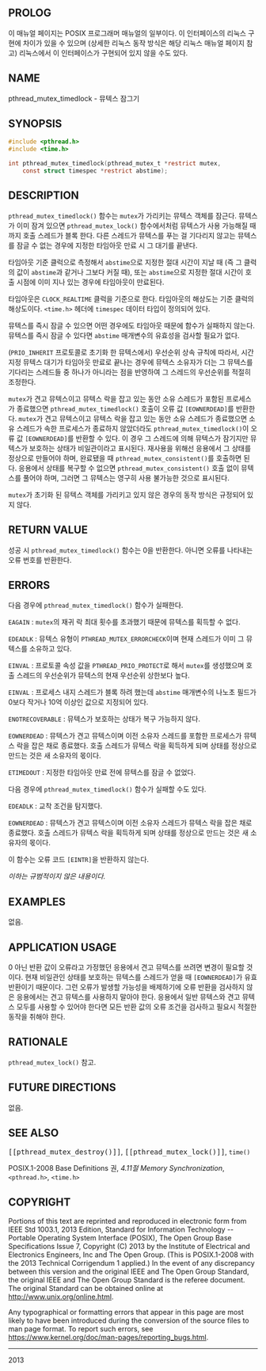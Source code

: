 ## PROLOG

이 매뉴얼 페이지는 POSIX 프로그래머 매뉴얼의 일부이다. 이 인터페이스의 리눅스 구현에 차이가 있을 수 있으며 (상세한 리눅스 동작 방식은 해당 리눅스 매뉴얼 페이지 참고) 리눅스에서 이 인터페이스가 구현되어 있지 않을 수도 있다.

## NAME

pthread_mutex_timedlock - 뮤텍스 잠그기

## SYNOPSIS

```c
#include <pthread.h>
#include <time.h>

int pthread_mutex_timedlock(pthread_mutex_t *restrict mutex,
    const struct timespec *restrict abstime);
```

## DESCRIPTION

`pthread_mutex_timedlock()` 함수는 `mutex`가 가리키는 뮤텍스 객체를 잠근다. 뮤텍스가 이미 잠겨 있으면 `pthread_mutex_lock()` 함수에서처럼 뮤텍스가 사용 가능해질 때까지 호출 스레드가 블록 한다. 다른 스레드가 뮤텍스를 푸는 걸 기다리지 않고는 뮤텍스를 잠글 수 없는 경우에 지정한 타임아웃 만료 시 그 대기를 끝낸다.

타임아웃 기준 클럭으로 측정해서 `abstime`으로 지정한 절대 시간이 지날 때 (즉 그 클럭의 값이 `abstime`과 같거나 그보다 커질 때), 또는 `abstime`으로 지정한 절대 시간이 호출 시점에 이미 지나 있는 경우에 타임아웃이 만료된다.

타임아웃은 `CLOCK_REALTIME` 클럭을 기준으로 한다. 타임아웃의 해상도는 기준 클럭의 해상도이다. `<time.h>` 헤더에 `timespec` 데이터 타입이 정의되어 있다.

뮤텍스를 즉시 잠글 수 있으면 어떤 경우에도 타임아웃 때문에 함수가 실패하지 않는다. 뮤텍스를 즉시 잠글 수 있다면 `abstime` 매개변수의 유효성을 검사할 필요가 없다.

(`PRIO_INHERIT` 프로토콜로 초기화 한 뮤텍스에서) 우선순위 상속 규칙에 따라서, 시간 지정 뮤텍스 대기가 타임아웃 만료로 끝나는 경우에 뮤텍스 소유자가 더는 그 뮤텍스를 기다리는 스레드들 중 하나가 아니라는 점을 반영하여 그 스레드의 우선순위를 적절히 조정한다.

`mutex`가 견고 뮤텍스이고 뮤텍스 락을 잡고 있는 동안 소유 스레드가 포함된 프로세스가 종료했으면 `pthread_mutex_timedlock()` 호출이 오류 값 `[EOWNERDEAD]`를 반환한다. `mutex`가 견고 뮤텍스이고 뮤텍스 락을 잡고 있는 동안 소유 스레드가 종료했으면 소유 스레드가 속한 프로세스가 종료하지 않았더라도 `pthread_mutex_timedlock()`이 오류 값 `[EOWNERDEAD]`를 반환할 수 있다. 이 경우 그 스레드에 의해 뮤텍스가 잠기지만 뮤텍스가 보호하는 상태가 비일관이라고 표시된다. 재사용을 위해선 응용에서 그 상태를 정상으로 만들어야 하며, 완료됐을 때 `pthread_mutex_consistent()`를 호출하면 된다. 응용에서 상태를 복구할 수 없으면 `pthread_mutex_consistent()` 호출 없이 뮤텍스를 풀어야 하며, 그러면 그 뮤텍스는 영구히 사용 불가능한 것으로 표시된다.

`mutex`가 초기화 된 뮤텍스 객체를 가리키고 있지 않은 경우의 동작 방식은 규정되어 있지 않다.

## RETURN VALUE

성공 시 `pthread_mutex_timedlock()` 함수는 0을 반환한다. 아니면 오류를 나타내는 오류 번호를 반환한다.

## ERRORS

다음 경우에 `pthread_mutex_timedlock()` 함수가 실패한다.

`EAGAIN`
:   `mutex`의 재귀 락 최대 횟수를 초과했기 때문에 뮤텍스를 획득할 수 없다.

`EDEADLK`
:   뮤텍스 유형이 `PTHREAD_MUTEX_ERRORCHECK`이며 현재 스레드가 이미 그 뮤텍스를 소유하고 있다.

`EINVAL`
:   프로토콜 속성 값을 `PTHREAD_PRIO_PROTECT`로 해서 `mutex`를 생성했으며 호출 스레드의 우선순위가 뮤텍스의 현재 우선순위 상한보다 높다.

`EINVAL`
:   프로세스 내지 스레드가 블록 하려 했는데 `abstime` 매개변수의 나노초 필드가 0보다 작거나 10억 이상인 값으로 지정되어 있다.

`ENOTRECOVERABLE`
:   뮤텍스가 보호하는 상태가 복구 가능하지 않다.

`EOWNERDEAD`
:   뮤텍스가 견고 뮤텍스이며 이전 소유자 스레드를 포함한 프로세스가 뮤텍스 락을 잡은 채로 종료했다. 호출 스레드가 뮤텍스 락을 획득하게 되며 상태를 정상으로 만드는 것은 새 소유자의 몫이다.

`ETIMEDOUT`
:   지정한 타임아웃 만료 전에 뮤텍스를 잠글 수 없었다.

다음 경우에 `pthread_mutex_timedlock()` 함수가 실패할 수도 있다.

`EDEADLK`
:   교착 조건을 탐지했다.

`EOWNERDEAD`
:   뮤텍스가 견고 뮤텍스이며 이전 소유자 스레드가 뮤텍스 락을 잡은 채로 종료했다. 호출 스레드가 뮤텍스 락을 획득하게 되며 상태를 정상으로 만드는 것은 새 소유자의 몫이다.

이 함수는 오류 코드 `[EINTR]`을 반환하지 않는다.

*이하는 규범적이지 않은 내용이다.*

## EXAMPLES

없음.

## APPLICATION USAGE

0 아닌 반환 값이 오류라고 가정했던 응용에서 견고 뮤텍스를 쓰려면 변경이 필요할 것이다. 현재 비일관인 상태를 보호하는 뮤텍스를 스레드가 얻을 때 `[EOWNERDEAD]`가 유효 반환이기 때문이다. 그런 오류가 발생할 가능성을 배제하기에 오류 반환을 검사하지 않은 응용에서는 견고 뮤텍스를 사용하지 말아야 한다. 응용에서 일반 뮤텍스와 견고 뮤텍스 모두를 사용할 수 있어야 한다면 모든 반환 값의 오류 조건을 검사하고 필요시 적절한 동작을 취해야 한다.

## RATIONALE

`pthread_mutex_lock()` 참고.

## FUTURE DIRECTIONS

없음.

## SEE ALSO

<tt>[[pthread_mutex_destroy()]]</tt>, <tt>[[pthread_mutex_lock()]]</tt>, `time()`

POSIX.1-2008 Base Definitions 권, *4.11절 Memory Synchronization*, `<pthread.h>`, `<time.h>`

## COPYRIGHT

Portions of this text are reprinted and reproduced in electronic form from IEEE Std 1003.1, 2013 Edition, Standard for Information Technology -- Portable Operating System Interface (POSIX), The Open Group Base Specifications Issue 7, Copyright (C) 2013 by the Institute of Electrical and Electronics Engineers, Inc and The Open Group. (This is POSIX.1-2008 with the 2013 Technical Corrigendum 1 applied.) In the event of any discrepancy between this version and the original IEEE and The Open Group Standard, the original IEEE and The Open Group Standard is the referee document. The original Standard can be obtained online at <http://www.unix.org/online.html>.

Any typographical or formatting errors that appear in this page are most likely to have been introduced during the conversion of the source files to man page format. To report such errors, see <https://www.kernel.org/doc/man-pages/reporting_bugs.html>.

----

2013
